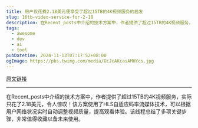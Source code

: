 ```yaml
---
title: 用户仅花费2.18美元便享受了超过15TB的4K视频服务的启发
slug: 16tb-video-service-for-2-18
description: 在Recent_posts中介绍的技术方案中，作者提供了超过15TB的4K视频服务，实际只花了2.18美元，令人惊叹！该方案使用了HLS自适应码率流媒体技术，可以根据用户网络状况实时自动调整视频质量，提高观看体验。该线程总结了多项关键步骤，非常值得收藏以备未来使用。
tags: 
  - awesome
  - dev
  - ai
  - tool
pubDatetime: 2024-11-13T07:17:52+08:00
ogImage: https://pbs.twimg.com/media/GcJcAKcasAMHYcs.jpg
---
```


[原文链接](https://x.com/vikingmute/status/1856148652697469087?s=12&t=D3VZWD30-f7ylSHW3OdYgQ)

---

在Recent_posts中介绍的技术方案中，作者提供了超过15TB的4K视频服务，实际只花了2.18美元，令人惊叹！该方案使用了HLS自适应码率流媒体技术，可以根据用户网络状况实时自动调整视频质量，提高观看体验。该线程总结了多项关键步骤，非常值得收藏以备未来使用。

